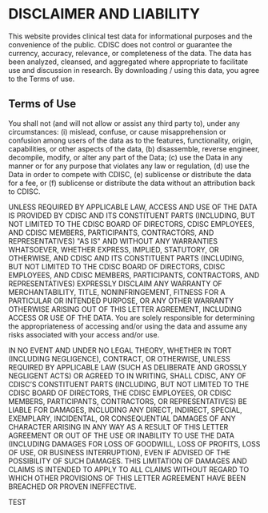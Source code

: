 # DISCLAIMER AND LIABILITY
This website provides clinical test data for informational purposes and the convenience of the public. CDISC does not control or guarantee the currency, accuracy, relevance, or completeness of the data. The data has been analyzed, cleansed, and aggregated where appropriate to facilitate use and discussion in research. By downloading / using this data, you agree to the Terms of use.

## Terms of Use

You shall not (and will not allow or assist any third party to), under any circumstances: (i) mislead, confuse, or cause misapprehension or confusion among users of the data as to the features, functionality, origin, capabilities, or other aspects of the data, (b) disassemble, reverse engineer, decompile, modify, or alter any part of the Data; (c) use the Data in any manner or for any purpose that violates any law or regulation, (d) use the Data in order to compete with CDISC, (e) sublicense or distribute the data for a fee, or (f) sublicense or distribute the data without an attribution back to CDISC. 

UNLESS REQUIRED BY APPLICABLE LAW, ACCESS AND USE OF THE DATA IS PROVIDED BY CDISC AND ITS CONSTITUENT PARTS (INCLUDING, BUT NOT LIMITED TO THE CDISC BOARD OF DIRECTORS, CDISC EMPLOYEES, AND CDISC MEMBERS, PARTICIPANTS, CONTRACTORS, AND REPRESENTATIVES) "AS IS" AND WITHOUT ANY WARRANTIES WHATSOEVER, WHETHER EXPRESS, IMPLIED, STATUTORY, OR OTHERWISE, AND CDISC AND ITS CONSTITUENT PARTS (INCLUDING, BUT NOT LIMITED TO THE CDISC BOARD OF DIRECTORS, CDISC EMPLOYEES, AND CDISC MEMBERS, PARTICIPANTS, CONTRACTORS, AND REPRESENTATIVES) EXPRESSLY DISCLAIM ANY WARRANTY OF  MERCHANTABILITY, TITLE, NONINFRINGEMENT, FITNESS FOR A PARTICULAR OR INTENDED PURPOSE, OR ANY OTHER WARRANTY OTHERWISE ARISING OUT OF THIS LETTER AGREEMENT, INCLUDING ACCESS OR USE OF THE DATA. You are solely responsible for determining the appropriateness of accessing and/or using the data and assume any risks associated with your access and/or use.

IN NO EVENT AND UNDER NO LEGAL THEORY, WHETHER IN TORT (INCLUDING NEGLIGENCE), CONTRACT, OR OTHERWISE, UNLESS REQUIRED BY APPLICABLE LAW (SUCH AS DELIBERATE AND GROSSLY NEGLIGENT ACTS) OR AGREED TO IN WRITING, SHALL CDISC, ANY OF CDISC’S CONSTITUENT PARTS (INCLUDING, BUT NOT LIMITED TO THE CDISC BOARD OF DIRECTORS, THE CDISC EMPLOYEES, OR CDISC MEMBERS, PARTICIPANTS, CONTRACTORS, OR REPRESENTATIVES) BE LIABLE FOR DAMAGES, INCLUDING ANY DIRECT, INDIRECT, SPECIAL, EXEMPLARY, INCIDENTAL, OR CONSEQUENTIAL DAMAGES OF ANY CHARACTER ARISING IN ANY WAY AS A RESULT OF THIS LETTER AGREEMENT OR OUT OF THE USE OR INABILITY TO USE THE DATA (INCLUDING DAMAGES FOR LOSS OF GOODWILL, LOSS OF PROFITS, LOSS OF USE, OR BUSINESS INTERRUPTION), EVEN IF ADVISED OF THE POSSIBILITY OF SUCH DAMAGES.  THIS LIMITATION OF DAMAGES AND CLAIMS IS INTENDED TO APPLY TO ALL CLAIMS WITHOUT REGARD TO WHICH OTHER PROVISIONS OF THIS LETTER AGREEMENT HAVE BEEN BREACHED OR PROVEN INEFFECTIVE.


TEST
